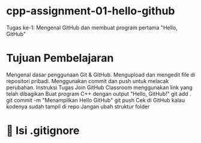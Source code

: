 # cpp-assignment-01-hello-github
Tugas ke-1: Mengenal GitHub dan membuat program pertama "Hello, GitHub"

# Tujuan Pembelajaran
Mengenal dasar penggunaan Git & GitHub.
Mengupload dan mengedit file di repositori pribadi.
Menggunakan commit dan push untuk melacak perubahan.
Instruksi Tugas
Join GitHub Classroom menggunakan link yang telah dibagikan
Buat program C++ dengan output "Hello, GitHub!"
git add .
git commit -m "Menampilkan Hello GitHub"
git push
Cek di GitHub kalau kodenya sudah tampil di repo
Jangan ubah struktur folder
# 🧰 Isi .gitignore
